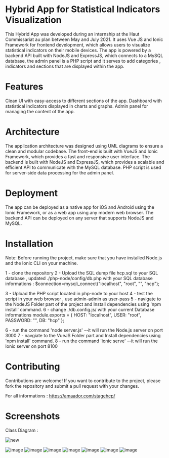 # Hybrid App for Statistical Indicators Visualization

This Hybrid App was developed during an internship at the Haut Commissariat au plan between May and July 2021. It uses Vue JS and Ionic Framework for frontend development, which allows users to visualize statistical indicators on their mobile devices. The app is powered by a backend API built with NodeJS and ExpressJS, which connects to a MySQL database, the admin panel is a PHP script and it serves to add categories , indicators and sections that are displayed within the app. 

# Features

Clean UI with easy-access to different sections of the app.
Dashboard with statistical indicators displayed in charts and graphs.
Admin panel for managing the content of the app.

# Architecture

The application architecture was designed using UML diagrams to ensure a clean and modular codebase. The front-end is built with VueJS and Ionic Framework, which provides a fast and responsive user interface. The backend is built with NodeJS and ExpressJS, which provides a scalable and efficient API to communicate with the MySQL database. PHP script is used for server-side data processing for the admin panel.

# Deployment

The app can be deployed as a native app for iOS and Android using the Ionic Framework, or as a web app using any modern web browser. The backend API can be deployed on any server that supports NodeJS and MySQL.

# Installation 

Note: Before running the project, make sure that you have installed Node.js and the Ionic CLI on your machine.

1 - clone the repository 
2 - Upload the SQL dump file hcp.sql to your SQL database , updated ./php-node/config/db.php with your SQL database informations :
     $connection=mysqli_connect("localhost", "root", "", "hcp");
     
3 - Upload the PHP script located in php-node to your host
4 - test the script in your web browser , use admin-admin as user-pass
5 - navigate to the NodeJS Folder part of the project and Install dependencies using 'npm install' command.
6 - change ./db.config.js/ with your current Database informations
module.exports = {
    HOST: "localhost",
    USER: "root",
    PASSWORD: "",
    DB: "hcp"
  };
  
6 - run the command 'node server.js' --it will run the Node.js server on port 3000
7 - navgiate to the VueJS Folder part and Install dependencies using 'npm install' command.
8 - run the command 'ionic serve' --it will run the Ionic server on port 8100

# Contributing

Contributions are welcome! If you want to contribute to the project, please fork the repository and submit a pull request with your changes.


For all informations  : https://amaador.com/stagehcp/

# Screenshots

Class Diagram : 

![new](https://user-images.githubusercontent.com/71513920/233866908-5c529d87-122a-4142-baed-cdf28310a608.PNG)

![image](https://user-images.githubusercontent.com/71513920/233867343-96229997-9155-48b4-a3e6-0c0703fa890c.png)
![image](https://user-images.githubusercontent.com/71513920/233867348-9c36a047-feba-4c09-97d3-5b81752672f9.png)
![image](https://user-images.githubusercontent.com/71513920/233867371-01a2dca4-482d-4b7d-b5fa-a22d013ac230.png)
![image](https://user-images.githubusercontent.com/71513920/233867385-cf719034-0e01-495a-a85c-ecb3167b8e68.png)
![image](https://user-images.githubusercontent.com/71513920/233867411-6d4f8994-1661-4932-87e8-2e138e5b6bba.png)
![image](https://user-images.githubusercontent.com/71513920/233867427-e1f4e7fa-293f-4e2d-807f-4db345429d9d.png)
![image](https://user-images.githubusercontent.com/71513920/233867440-53f96b67-c26b-47d3-84cd-fcf44ae45949.png)
